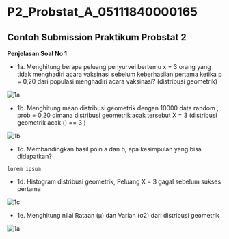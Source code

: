 # P2_Probstat_A_05111840000165
## Contoh Submission Praktikum Probstat 2

**Penjelasan Soal No 1**
* 1a. Menghitung berapa peluang penyurvei bertemu x = 3 orang yang tidak menghadiri acara vaksinasi sebelum keberhasilan pertama ketika p = 0,20 dari populasi menghadiri acara vaksinasi? (distribusi geometrik)

![1a](https://user-images.githubusercontent.com/91613088/162616672-edc82da0-d85b-4c00-9b20-13e27d40079a.png)

* 1b. Menghitung mean distribusi geometrik dengan 10000 data random , prob = 0,20 dimana distribusi geometrik acak tersebut X = 3 (distribusi geometrik acak () == 3 )

![1b](https://user-images.githubusercontent.com/91613088/162616724-c3003d95-aa05-4fc0-b949-cffd7bd8f78d.png)

* 1c. Membandingkan hasil poin a dan b, apa kesimpulan yang bisa didapatkan?

``` lorem ipsum ```

* 1d. Histogram distribusi geometrik, Peluang X = 3 gagal sebelum sukses pertama

![1c](https://user-images.githubusercontent.com/91613088/162616755-341a5d0c-660c-4047-bd2d-6ad37c8575be.jpeg)

* 1e. Menghitung nilai Rataan (μ) dan Varian (σ2) dari distribusi geometrik

![1a](https://user-images.githubusercontent.com/91613088/162616672-edc82da0-d85b-4c00-9b20-13e27d40079a.png)
